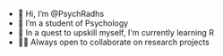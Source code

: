 - 👋 Hi, I’m @PsychRadhs
- 👥 I’m a student of Psychology
- 🌱 In a quest to upskill myself, I'm currently learning R 
- 🙋‍♀️ Always open to collaborate on research projects


<!---
PsychRadhs/PsychRadhs is a ✨ special ✨ repository because its `README.md` (this file) appears on your GitHub profile.
You can click the Preview link to take a look at your changes.
--->
